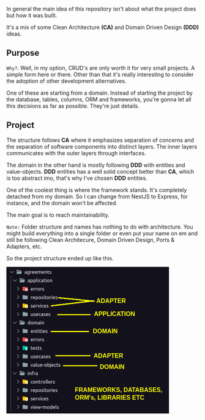 In general the main idea of this repository isn't about what the project does but how it was built. 

It's a mix of some Clean Architecture **(CA)** and Domain Driven Design **(DDD)** ideas. 

## Purpose
`Why?`. Well, in my option, CRUD's are only worth it for very small projects. A simple form here or there. Other than that it's really interesting to consider the adoption of other development alternatives. 

One of these are starting from a domain. Instead of starting the project by the database, tables, columns, ORM and frameworks, you're gonna let all this decisions as far as possible. They're just details. 

## Project
The structure follows **CA** where it emphasizes separation of concerns and the separation of software components into distinct layers. The inner layers communicates with the outer layers through interfaces.

The domain in the other hand is mostly following **DDD** with entities and value-objects. **DDD** entities has a well solid concept better than **CA**, which is too abstract imo, that's why I've chosen **DDD** entities. 

One of the coolest thing is where the framework stands. It's completely detached from my domain. So I can change from NestJS to Express, for instance, and the domain won't be affected. 

The main goal is to reach maintainability.

`Note:` Folder structure and names has nothing to do with architecture. You might build everything into a single folder or even put your name on em and still be following Clean Architecure, Domain Driven Design, Ports & Adapters, etc.

So the project structure ended up like this.

![alt Lovely](github/assets/structure.png)